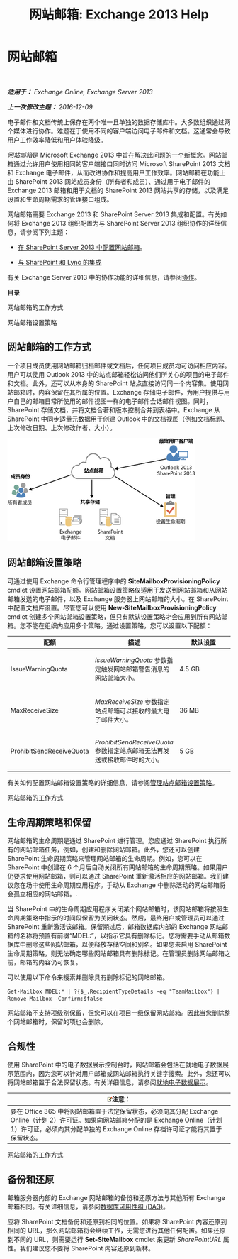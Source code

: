 ﻿---
title: '网站邮箱: Exchange 2013 Help'
TOCTitle: 网站邮箱
ms:assetid: 2c4393f4-d274-4e6c-bd09-9577e68c5a33
ms:mtpsurl: https://technet.microsoft.com/zh-cn/library/JJ150499(v=EXCHG.150)
ms:contentKeyID: 50490246
ms.date: 01/11/2018
mtps_version: v=EXCHG.150
ms.translationtype: HT
---

# 网站邮箱

 

_**适用于：** Exchange Online, Exchange Server 2013_

_**上一次修改主题：** 2016-12-09_

电子邮件和文档传统上保存在两个唯一且单独的数据存储库中。大多数组织通过两个媒体进行协作。难题在于使用不同的客户端访问电子邮件和文档。这通常会导致用户工作效率降低和用户体验降级。

*网站邮箱*是 Microsoft Exchange 2013 中旨在解决此问题的一个新概念。网站邮箱通过允许用户使用相同的客户端接口同时访问 Microsoft SharePoint 2013 文档和 Exchange 电子邮件，从而改进协作和提高用户工作效率。网站邮箱在功能上由 SharePoint 2013 网站成员身份（所有者和成员）、通过用于电子邮件的 Exchange 2013 邮箱和用于文档的 SharePoint 2013 网站共享的存储，以及满足设置和生命周期需求的管理接口组成。

网站邮箱需要 Exchange 2013 和 SharePoint Server 2013 集成和配置。有关如何将 Exchange 2013 组织配置为与 SharePoint Server 2013 组织协作的详细信息，请参阅下列主题：

  - [在 SharePoint Server 2013 中配置网站邮箱](https://go.microsoft.com/fwlink/p/?linkid=258264)。

  - [与 SharePoint 和 Lync 的集成](integration-with-sharepoint-and-lync-exchange-2013-help.md)

有关 Exchange Server 2013 中的协作功能的详细信息，请参阅[协作](collaboration-exchange-2013-help.md)。

**目录**

网站邮箱的工作方式

网站邮箱设置策略

## 网站邮箱的工作方式

一个项目成员使用网站邮箱归档邮件或文档后，任何项目成员均可访问相应内容。用户可以使用 Outlook 2013 中的站点邮箱轻松访问他们所关心的项目的电子邮件和文档。此外，还可以从本身的 SharePoint 站点直接访问同一个内容集。使用网站邮箱时，内容保留在其所属的位置。Exchange 存储电子邮件，为用户提供与用户自己的邮箱日常所使用的邮件视图一样的电子邮件会话邮件视图。同时，SharePoint 存储文档，并将文档合著和版本控制合并到表格中。Exchange 从 SharePoint 中同步适量元数据用于创建 Outlook 中的文档视图（例如文档标题、上次修改日期、上次修改作者、大小）。

![网站邮箱存储和使用情况图](images/JJ150499.b98be571-d2e0-4ebd-9fe2-440a14e91e35(EXCHG.150).gif "网站邮箱存储和使用情况图")

## 网站邮箱设置策略

可通过使用 Exchange 命令行管理程序中的 **SiteMailboxProvisioningPolicy** cmdlet 设置网站邮箱配额。网站邮箱设置策略仅适用于发送到网站邮箱和从网站邮箱发送的电子邮件，以及 Exchange 服务器上网站邮箱的大小。在 SharePoint 中配置文档库设置。尽管您可以使用 **New-SiteMailboxProvisioningPolicy** cmdlet 创建多个网站邮箱设置策略，但只有默认设置策略才会应用到所有网站邮箱。您不能在组织内应用多个策略。通过设置策略，您可以设置以下配额：


<table>
<colgroup>
<col style="width: 33%" />
<col style="width: 33%" />
<col style="width: 33%" />
</colgroup>
<thead>
<tr class="header">
<th>配额</th>
<th>描述</th>
<th>默认设置</th>
</tr>
</thead>
<tbody>
<tr class="odd">
<td><p>IssueWarningQuota</p></td>
<td><p><em>IssueWarningQuota</em> 参数指定触发网站邮箱警告消息的网站邮箱大小。</p></td>
<td><p>4.5 GB</p></td>
</tr>
<tr class="even">
<td><p>MaxReceiveSize</p></td>
<td><p><em>MaxReceiveSize</em> 参数指定站点邮箱可以接收的最大电子邮件大小。</p></td>
<td><p>36 MB</p></td>
</tr>
<tr class="odd">
<td><p>ProhibitSendReceiveQuota</p></td>
<td><p><em>ProhibitSendReceiveQuota</em> 参数指定站点邮箱无法再发送或接收邮件时的大小。</p></td>
<td><p>5 GB</p></td>
</tr>
</tbody>
</table>


有关如何配置网站邮箱设置策略的详细信息，请参阅[管理站点邮箱设置策略](manage-site-mailbox-provisioning-policies-exchange-2013-help.md)。

网站邮箱的工作方式

## 生命周期策略和保留

网站邮箱的生命周期是通过 SharePoint 进行管理。您应通过 SharePoint 执行所有的网站邮箱任务，例如，创建和删除网站邮箱。此外，您还可以创建 SharePoint 生命周期策略来管理网站邮箱的生命周期。例如，您可以在 SharePoint 中创建在 6 个月后自动关闭所有网站邮箱的生命周期策略。如果用户仍要求使用网站邮箱，则可以通过 SharePoint 重新激活相应的网站邮箱。我们建议您在场中使用生命周期应用程序。手动从 Exchange 中删除活动的网站邮箱将会孤立相应的网站邮箱。.

当 SharePoint 中的生命周期应用程序关闭某个网站邮箱时，该网站邮箱将按照生命周期策略中指示的时间段保留为关闭状态。然后，最终用户或管理员可以通过 SharePoint 重新激活该邮箱。保留期过后，邮箱数据库内部的 Exchange 网站邮箱的名称将预置有前缀“MDEL:”，以指示它具有删除标记。您将需要手动从邮箱数据库中删除这些网站邮箱，以便释放存储空间和别名。如果您未启用 SharePoint 生命周期策略，则无法确定哪些网站邮箱具有删除标记。在管理员删除网站邮箱之前，邮箱的内容仍可恢复。

可以使用以下命令来搜索并删除具有删除标记的网站邮箱。

    Get-Mailbox MDEL:* | ?{$_.RecipientTypeDetails -eq "TeamMailbox"} | Remove-Mailbox -Confirm:$false

网站邮箱不支持项级别保留，但您可以在项目一级保留网站邮箱。因此当您删除整个网站邮箱时，保留的项也会删除。

## 合规性

使用 SharePoint 中的电子数据展示控制台时，网站邮箱会包括在就地电子数据展示范围内，因为您可以针对用户邮箱或网站邮箱执行关键字搜索。此外，您还可以将网站邮箱置于合法保留状态。有关详细信息，请参阅[就地电子数据展示](in-place-ediscovery-exchange-2013-help.md)。

<table>
<thead>
<tr class="header">
<th><img src="images/Bb124558.note(EXCHG.150).gif" title="注意" alt="注意" />注意：</th>
</tr>
</thead>
<tbody>
<tr class="odd">
<td>要在 Office 365 中将网站邮箱置于法定保留状态，必须向其分配 Exchange Online（计划 2）许可证。如果向网站邮箱分配的是 Exchange Online（计划 1）许可证，必须向其分配单独的 Exchange Online 存档许可证才能将其置于保留状态。</td>
</tr>
</tbody>
</table>


网站邮箱的工作方式

## 备份和还原

邮箱服务器内部的 Exchange 网站邮箱的备份和还原方法与其他所有 Exchange 邮箱相同。有关详细信息，请参阅[数据库可用性组 (DAG)](database-availability-groups-dags-exchange-2013-help.md)。

应将 SharePoint 文档备份和还原到相同的位置。如果将 SharePoint 内容还原到相同的 URL，那么网站邮箱将会继续工作，无需您进行其他任何配置。如果还原到不同的 URL，则需要运行 **Set-SiteMailbox** cmdlet 来更新 *SharePointURL* 属性。我们建议您不要将 SharePoint 内容还原到新林。

